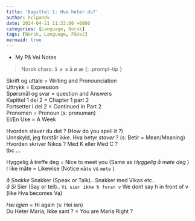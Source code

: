 ```yaml
---
title: 'Kapittel 1: Hva heter du?'
author: hclpandv
date: 2024-04-21 11:33:00 +0800
categories: [Language, Norsk]
tags: [Norsk, Language, PåVei]
mermaid: true
---
```


<link rel="stylesheet" href="https://cdnjs.cloudflare.com/ajax/libs/font-awesome/6.0.0-beta3/css/all.min.css">
<script src="{{ '/assets/js/custom.js' | relative_url }}"></script>

* My På Vei Notes

>Norsk chars:  `å ø æ` å <i class="fas fa-volume-up" onclick="speakText('å')"></i> ø <i class="fas fa-volume-up" onclick="speakText('ø')"></i> æ <i class="fas fa-volume-up" onclick="speakText('æ')"></i>
{: .prompt-tip }

Skrift og uttale = Writing and Pronounciation  
Uttrykk = Expression  
Spørsmål og svar = question and Answers  
Kapittel 1 del 2 = Chapter 1 part 2  
Fortsetter i del 2 = Continued in Part 2  
Pronomen = Pronoun (s: pronuman)  
Ei/En Uke = A Week  

Hvorden staver du det ? (How do you spell it ?)  
Unnskyld, jeg forstår ikke. Hva betyr *staver* ? (s: Betir = Mean/Meaning)  
Hvorden skriver Nikos ? Med K eller Med C ?  
tbc ...
    
Hyggelig å treffe deg = Nice to meet you (Same as *Hyggelig å møte deg* )  
I like måte = Likewise (Notice `måte` vs `møte` )

*å Snakke* Snakker (Speak or Talk).. Snakker med Vikas etc..  
*å Si* Sier (Say or tell).. `Vi sier ikke h foran v` We dont say h in front of v (like Hva becomes Va)

*Hei igjen*  <i class="fas fa-volume-up" onclick="speakText('Hei igjen')"></i> = Hi again (s: Hei ian)  
Du Heter Maria, Ikke sant ? = You are Maria Right ?






  
